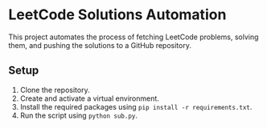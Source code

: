 # LeetCode Solutions Automation

This project automates the process of fetching LeetCode problems, solving them, and pushing the solutions to a GitHub repository.

## Setup

1. Clone the repository.
2. Create and activate a virtual environment.
3. Install the required packages using `pip install -r requirements.txt`.
4. Run the script using `python sub.py`.
